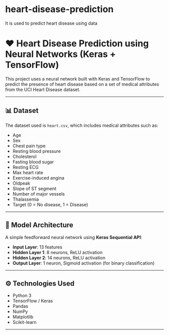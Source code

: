 # heart-disease-prediction
It is used to predict heart disease using data

# ❤️ Heart Disease Prediction using Neural Networks (Keras + TensorFlow)

This project uses a neural network built with Keras and TensorFlow to predict the presence of heart disease based on a set of medical attributes from the UCI Heart Disease dataset.

---

## 📊 Dataset

The dataset used is `heart.csv`, which includes medical attributes such as:

- Age
- Sex
- Chest pain type
- Resting blood pressure
- Cholesterol
- Fasting blood sugar
- Resting ECG
- Max heart rate
- Exercise-induced angina
- Oldpeak
- Slope of ST segment
- Number of major vessels
- Thalassemia
- Target (0 = No disease, 1 = Disease)

---

## 🧠 Model Architecture

A simple feedforward neural network using **Keras Sequential API**:

- **Input Layer**: 13 features
- **Hidden Layer 1**: 8 neurons, ReLU activation
- **Hidden Layer 2**: 14 neurons, ReLU activation
- **Output Layer**: 1 neuron, Sigmoid activation (for binary classification)

---

## ⚙️ Technologies Used

- Python 3
- TensorFlow / Keras
- Pandas
- NumPy
- Matplotlib
- Scikit-learn

---
